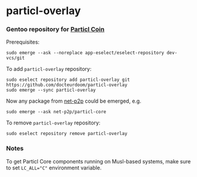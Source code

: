 # particl-overlay
### Gentoo repository for [Particl Coin](https://github.com/particl)

Prerequisites:
	
	sudo emerge --ask --noreplace app-eselect/eselect-repository dev-vcs/git

To add `particl-overlay` repository:

	sudo eselect repository add particl-overlay git https://github.com/docteurdoom/particl-overlay
	sudo emerge --sync particl-overlay

Now any package from [net-p2p](net-p2p) could be emerged, e.g.

	sudo emerge --ask net-p2p/particl-core

To remove `particl-overlay` repository:
	
	sudo eselect repository remove particl-overlay

### Notes

To get Particl Core components running on Musl-based systems, make sure
to set `LC_ALL="C"` environment variable.
